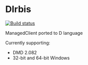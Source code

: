 # DIrbis

[![Build status](https://img.shields.io/appveyor/ci/AlexeyMironov/dirbis.svg)](https://ci.appveyor.com/project/AlexeyMironov/dirbis/)

ManagedClient ported to D language

Currently supporting:

* DMD 2.082
* 32-bit and 64-bit Windows
